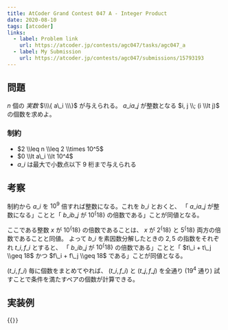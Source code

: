```yaml
---
title: AtCoder Grand Contest 047 A - Integer Product
date: 2020-08-10
tags: [atcoder]
links:
  - label: Problem link
    url: https://atcoder.jp/contests/agc047/tasks/agc047_a
  - label: My Submission
    url: https://atcoder.jp/contests/agc047/submissions/15793193
---
```


## 問題

$n$ 個の _実数_ $\\\{ a\_i \\\}$ が与えられる。
$a\_i a\_j$ が整数となる $i, j \\; (i \\lt j)$ の個数を求めよ。

### 制約

- $2 \\leq n \\leq 2 \\times 10^5$
- $0 \\lt a\_i \\lt 10^4$
- $a\_i$ は最大で小数点以下 9 桁まで与えられる

## 考察

制約から $a\_i$ を $10^9$ 倍すれば整数になる。これを $b\_i$ とおくと、
「 $a\_i a\_j$ が整数になる」ことと「 $b\_i b\_j$ が $10^\{18\}$ の倍数である」ことが同値となる。

ここである整数 $x$ が $10^\{18\}$ の倍数であることは、 $x$ が $2^\{18\}$ と $5^\{18\}$ 両方の倍数であることと同値。
よって $b\_i$ を素因数分解したときの $2, 5$ の指数をそれぞれ $t\_i, f\_i$ とすると、
「 $b\_i b\_j$ が $10^\{18\}$ の倍数である」ことと「 $t\_i + t\_j \\geq 18$ かつ $f\_i + f\_j \\geq 18$ である」ことが同値となる。

$(t\_i, f\_i)$ 毎に個数をまとめてやれば、 $(t\_i, f\_i)$ と $(t\_j, f\_j)$ を全通り ($19^4$ 通り) 試すことで条件を満たすペアの個数が計算できる。

## 実装例

{{<code file="main.cpp" language="cpp">}}
